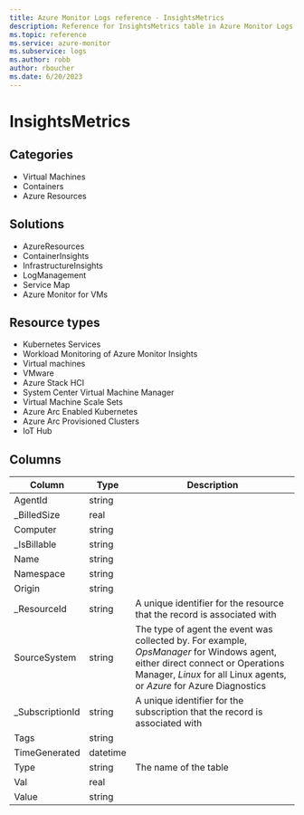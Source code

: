 ```yaml
---
title: Azure Monitor Logs reference - InsightsMetrics
description: Reference for InsightsMetrics table in Azure Monitor Logs.
ms.topic: reference
ms.service: azure-monitor
ms.subservice: logs
ms.author: robb
author: rboucher
ms.date: 6/20/2023
---
```


# InsightsMetrics

 

## Categories

- Virtual Machines
- Containers
- Azure Resources
## Solutions

- AzureResources
- ContainerInsights
- InfrastructureInsights
- LogManagement
- Service Map
- Azure Monitor for VMs
## Resource types

- Kubernetes Services
- Workload Monitoring of Azure Monitor Insights
- Virtual machines
- VMware
- Azure Stack HCI
- System Center Virtual Machine Manager
- Virtual Machine Scale Sets
- Azure Arc Enabled Kubernetes
- Azure Arc Provisioned Clusters
- IoT Hub




## Columns

| Column | Type | Description |
| --- | --- | --- |
| AgentId | string |  |
| _BilledSize | real |  |
| Computer | string |  |
| _IsBillable | string |  |
| Name | string |  |
| Namespace | string |  |
| Origin | string |  |
| _ResourceId | string | A unique identifier for the resource that the record is associated with |
| SourceSystem | string | The type of agent the event was collected by. For example, *OpsManager* for Windows agent, either direct connect or Operations Manager, *Linux* for all Linux agents, or *Azure* for Azure Diagnostics |
| _SubscriptionId | string | A unique identifier for the subscription that the record is associated with |
| Tags | string |  |
| TimeGenerated | datetime |  |
| Type | string | The name of the table |
| Val | real |  |
| Value | string |  |
